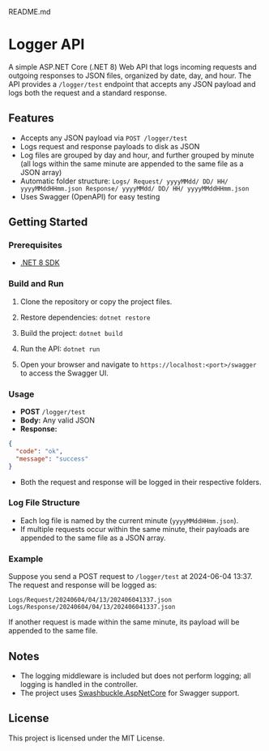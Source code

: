 README.md
# Logger API

A simple ASP.NET Core (.NET 8) Web API that logs incoming requests and outgoing responses to JSON files, organized by date, day, and hour. The API provides a `/logger/test` endpoint that accepts any JSON payload and logs both the request and a standard response.

## Features

- Accepts any JSON payload via `POST /logger/test`
- Logs request and response payloads to disk as JSON
- Log files are grouped by day and hour, and further grouped by minute (all logs within the same minute are appended to the same file as a JSON array)
- Automatic folder structure: `Logs/ Request/ yyyyMMdd/ DD/ HH/ yyyyMMddHHmm.json Response/ yyyyMMdd/ DD/ HH/ yyyyMMddHHmm.json`
- Uses Swagger (OpenAPI) for easy testing

## Getting Started

### Prerequisites

- [.NET 8 SDK](https://dotnet.microsoft.com/download/dotnet/8.0)

### Build and Run

1. Clone the repository or copy the project files.
2. Restore dependencies: `dotnet restore`
3. Build the project: `dotnet build`
4. Run the API: `dotnet run`

5. Open your browser and navigate to `https://localhost:<port>/swagger` to access the Swagger UI.

### Usage

- **POST** `/logger/test`
- **Body:** Any valid JSON
- **Response:** 
 ```json
 {
   "code": "ok",
   "message": "success"
 }
 ```
- Both the request and response will be logged in their respective folders.

### Log File Structure

- Each log file is named by the current minute (`yyyyMMddHHmm.json`).
- If multiple requests occur within the same minute, their payloads are appended to the same file as a JSON array.

### Example

Suppose you send a POST request to `/logger/test` at 2024-06-04 13:37. The request and response will be logged as:

```
Logs/Request/20240604/04/13/202406041337.json
Logs/Response/20240604/04/13/202406041337.json

```


If another request is made within the same minute, its payload will be appended to the same file.

## Notes

- The logging middleware is included but does not perform logging; all logging is handled in the controller.
- The project uses [Swashbuckle.AspNetCore](https://github.com/domaindrivendev/Swashbuckle.AspNetCore) for Swagger support.

## License

This project is licensed under the MIT License.
